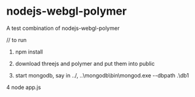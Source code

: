nodejs-webgl-polymer
====================

A test combination of nodejs-webgl-polymer

//
to run
1. npm install

2. download threejs and polymer and put them into public

3. start mongodb, say in ../, 
   ..\mongodb\bin\mongod.exe --dbpath .\db1

4 node app.js
